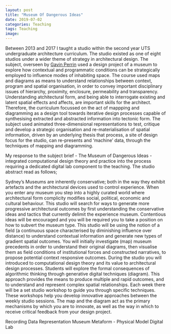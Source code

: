 ```yaml
---
layout: post
title: "Museum Of Dangerous Ideas"
date: 2019-07-02
categories: Teaching
tags: Teaching
image:
---
```


Between 2013 and 2017 I taught a studio within the second year UTS undergraduate architecture curriculum. The studio existed as one of eight studios under a wider theme of strategy in architectural design. The subject, overseen by [Gavin Perrin](https://www.uts.edu.au/staff/gavin.perin) used a design project of a museum to explore how contextual and programmatic conditions can be strategically employed to influence modes of inhabiting space. The course used maps and diagrams as means to understand relationships between context, program and spatial organisation, in order to convey important disciplinary issues of hierarchy, proximity, enclosure, permeability and transparency. Understanding atchitectural form, and being able to interrogate existing and latent spatial effects and affects, are important skills for the architect. Therefore, the curriculum focussed on the act of mappping and diagramming as a design tool towards iterative design processes capable of synthesising extracted and abstracted information into tectonic form. The subject used animated three-dimensional representations to test, critique and develop a strategic organisation and re-materialisation of spatial information, driven by an underlying thesis that process, a site of design focus for the studio, can re-presents and ‘machine’ data, through the techniques of mapping and diagramming.

My response to the subject brief - The Museum of Dangerous Ideas - integrated computational design theory and practice into the process requiring a dedicated digital lab component to the teaching. The studio abstract read as follows;

Sydney’s Museums are inherently conservative; both in the way they exhibit artefacts and the architectural devices
used to control experience. When you enter any museum you step into a highly curated world where architectural
form complicity modifies social, political, economic and cultural behaviour. This studio will search for ways to generate more progressive architectural outcomes by first understanding the conservative ideas and tactics that currently delimit the experience museum. Contentious ideas will be encouraged and you will be required you to take a position on how to subvert the museum type. This studio will be using the notion of a field (a continuous space characterised by diminishing influence over distance) to understand contextual information and generate new types of gradient spatial outcomes. You will initially investigate (map) museum precedents in order to understand their original diagrams, then visualise them as field conditions of institutional forces and constructed narratives, to propose potential context responsive outcomes. During the studio you will introduced to computational design theory and its value to architectural design processes. Students will explore the formal consequences of algorithmic thinking through generative digital techniques (diagram). This approach provides the means to produce multiple and rapid outcomes, and to understand and represent complex spatial relationships. Each week there will be a set studio workshop to guide you through specific techniques. These workshops help you develop innovative approaches between the weekly studio sessions. The map and the diagram act as the primary mechanisms by which you are to innovate, as well as the way in which to receive critical feedback from your design project.

Recording Data
Representation
Museum Metaform - Physical Model
Digital Lab

